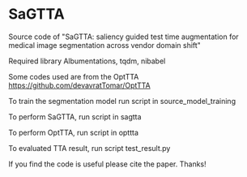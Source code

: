 # SaGTTA
Source code of  "SaGTTA: saliency guided test time augmentation for medical image segmentation across vendor domain shift"

Required library Albumentations, tqdm, nibabel

Some codes used are from the OptTTA https://github.com/devavratTomar/OptTTA

To train the segmentation model run script in source_model_training

To perform SaGTTA, run script in sagtta

To perform OptTTA, run script in opttta

To evaluated TTA result, run script test_result.py

If you find the code is useful please cite the paper. Thanks!
